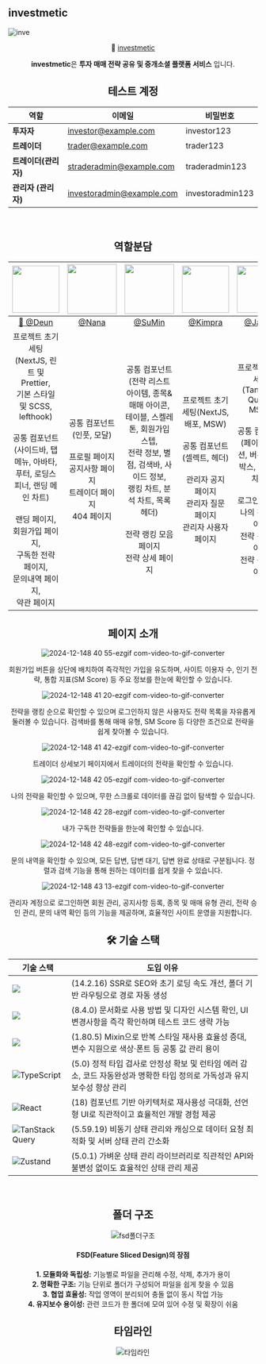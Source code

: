 ## investmetic

![inve](https://github.com/user-attachments/assets/04760f5b-1c52-48ee-9bd4-763b947e1899)

<div align="center">

🔗 [investmetic](https://www.investmetic.co.kr/)

**investmetic**은 **투자 매매 전략 공유 및
중개소셜 플랫폼 서비스** 입니다.

## 테스트 계정

| **역할**             | **이메일**                | **비밀번호**     |
| -------------------- | ------------------------- | ---------------- |
| **투자자**           | investor@example.com      | investor123      |
| **트레이더**         | trader@example.com        | trader123        |
| **트레이더(관리자)** | straderadmin@example.com  | traderadmin123   |
| **관리자 (관리자)**  | investoradmin@example.com | investoradmin123 |

<br/>

## 역할분담

<div align="center">

|                                                                       [<img src="https://github.com/user-attachments/assets/22fabdef-8b38-4cdb-b0d3-02a4234d6ff5" width="95" height="95"/>](https://github.com/devdeun)                                                                       | [<img src="https://github.com/user-attachments/assets/3483e2b6-2eac-419b-a7ed-e7e2306c0863" width="100" height="100"/>](https://github.com/nanafromjeju) |                                     [<img src="https://github.com/user-attachments/assets/3250fe8b-e818-4473-9a9e-9af70adaa017" width="100" height="100"/>](https://github.com/ssumanlife)                                     |    [<img src="https://github.com/user-attachments/assets/ce565244-e952-48d3-8429-f25b5781ece2" width="95" height="95"/>](https://github.com/kimpra2989)    |                           [<img src="https://github.com/user-attachments/assets/f57c7dc6-f8d4-43bc-be28-63d6d9c131a0" width="95" height="95"/>](https://github.com/HSjjs98)                            |
| :-------------------------------------------------------------------------------------------------------------------------------------------------------------------------------------------------------------------------------------------------------------------------------------------: | :------------------------------------------------------------------------------------------------------------------------------------------------------: | :----------------------------------------------------------------------------------------------------------------------------------------------------------------------------------------------------------------------------: | :--------------------------------------------------------------------------------------------------------------------------------------------------------: | :----------------------------------------------------------------------------------------------------------------------------------------------------------------------------------------------------: |
|                                                                                                                            [👑 @Deun](https://github.com/devdeun)                                                                                                                             |                                                         [@Nana](https://github.com/nanafromjeju)                                                         |                                                                                            [@SuMin](https://github.com/ssumanlife)                                                                                             |                                                          [@Kimpra](https://github.com/kimpra2989)                                                          |                                                                                  [@James](https://github.com/HSjjs98)                                                                                  |
| 프로젝트 초기 세팅 <br>(NextJS, 린트 및 Prettier, <br>기본 스타일 및 SCSS, lefthook) <br><br> 공통 컴포넌트 <br>(사이드바, 탭메뉴, 아바타,<br> 푸터, 로딩스피너, 랜딩 메인 차트) <br><br> 랜딩 페이지,<br> 회원가입 페이지,<br> 구독한 전략 페이지,<br> 문의내역 페이지,<br> 약관 페이지 <br> |                     공통 컴포넌트 <br> (인풋, 모달) <br><br> 프로필 페이지 <br> 공지사항 페이지 <br> 트레이더 페이지 <br>404 페이지                      | 공통 컴포넌트<br>(전략 리스트 아이템, 종목&매매 아이콘,<br> 테이블, 스켈레톤, 회원가입 스텝,<br> 전략 정보, 별점, 검색바, 사이드 정보,<br> 랭킹 차트, 분석 차트, 목록 헤더) <br><br> 전략 랭킹 모음 페이지<br>전략 상세 페이지 | 프로젝트 초기 세팅(NextJS, 배포, MSW) <br><br> 공통 컴포넌트<br> (셀렉트, 헤더)<br><br> 관리자 공지 페이지<br> 관리자 질문 페이지<br> 관리자 사용자 페이지 | 프로젝트 초기 세팅<br>(Tanstack Query, MSW)<br><br> 공통 컴포넌트<br>(페이지네이션, 버튼, 체크 박스, 랜딩 선 차트)<br><br>로그인 페이지<br> 나의 전략 페이지<br> 전략 관리 페이지<br> 전략 등록 페이지 |

</div>

## 페이지 소개

![2024-12-148 40 55-ezgif com-video-to-gif-converter](https://github.com/user-attachments/assets/3fa3ecc3-90da-405a-984e-bd92f5c6d878)

회원가입 버튼을 상단에 배치하여 즉각적인 가입을 유도하며, 사이트 이용자 수, 인기 전략, 통합 지표(SM Score) 등 주요 정보를 한눈에 확인할 수 있습니다.

![2024-12-148 41 20-ezgif com-video-to-gif-converter](https://github.com/user-attachments/assets/2b07bbb5-8bac-42b8-855a-954ede75d697)

전략을 랭킹 순으로 확인할 수 있으며 로그인하지 않은 사용자도 전략 목록을 자유롭게 둘러볼 수 있습니다. 검색바를 통해 매매 유형, SM Score 등 다양한 조건으로 전략을 쉽게 찾아볼 수 있습니다.

![2024-12-148 41 42-ezgif com-video-to-gif-converter](https://github.com/user-attachments/assets/9355e74c-adcf-42a1-94d5-2a429758c7c1)

트레이더 상세보기 페이지에서 트레이더의 전략을 확인할 수 있습니다.

![2024-12-148 42 05-ezgif com-video-to-gif-converter](https://github.com/user-attachments/assets/76f83497-ad3d-419b-8d9f-9789b1edacf5)

나의 전략을 확인할 수 있으며, 무한 스크롤로 데이터를 끊김 없이 탐색할 수 있습니다.

![2024-12-148 42 28-ezgif com-video-to-gif-converter](https://github.com/user-attachments/assets/488d2806-37df-4902-9f03-77a332935911)

내가 구독한 전략들을 한눈에 확인할 수 있습니다.

![2024-12-148 42 48-ezgif com-video-to-gif-converter](https://github.com/user-attachments/assets/625ac057-0bae-4c65-b294-2b117d6364a4)

문의 내역을 확인할 수 있으며, 모든 답변, 답변 대기, 답변 완료 상태로 구분됩니다. 정렬과 검색 기능을 통해 원하는 데이터를 쉽게 찾을 수 있습니다.

![2024-12-148 43 13-ezgif com-video-to-gif-converter](https://github.com/user-attachments/assets/68aad565-dc14-4028-ba78-b08686159ed2)

관리자 계정으로 로그인하면 회원 관리, 공지사항 등록, 종목 및 매매 유형 관리, 전략 승인 관리, 문의 내역 확인 등의 기능을 제공하며, 효율적인 사이트 운영을 지원합니다.

## 🛠 기술 스택

| 기술 스택                                                                                                                  | 도입 이유                                                                                                                |
| -------------------------------------------------------------------------------------------------------------------------- | ------------------------------------------------------------------------------------------------------------------------ |
| <img src="https://img.shields.io/badge/Next.js-000000?style=for-the-badge&logo=Next.js&logoColor=white">                   | (14.2.16) SSR로 SEO와 초기 로딩 속도 개선, 폴더 기반 라우팅으로 경로 자동 생성                                           |
| <img src="https://img.shields.io/badge/Storybook-FF4785?style=for-the-badge&logo=Storybook&logoColor=white">               | (8.4.0) 문서화로 사용 방법 및 디자인 시스템 확인, UI 변경사항을 즉각 확인하며 테스트 코드 생략 가능                      |
| <img src="https://img.shields.io/badge/Sass-CC6699?style=for-the-badge&logo=Sass&logoColor=white">                         | (1.80.5) Mixin으로 반복 스타일 재사용 효율성 증대, 변수 지원으로 색상·폰트 등 공통 값 관리 용이                          |
| ![TypeScript](https://img.shields.io/badge/typescript-%23007ACC.svg?style=for-the-badge&logo=typescript&logoColor=white)   | (5.0) 정적 타입 검사로 안정성 확보 및 런타임 에러 감소, 코드 자동완성과 명확한 타입 정의로 가독성과 유지보수성 향상 관리 |
| ![React](https://img.shields.io/badge/react-%2320232a.svg?style=for-the-badge&logo=react&logoColor=%2361DAFB)              | (18) 컴포넌트 기반 아키텍처로 재사용성 극대화, 선언형 UI로 직관적이고 효율적인 개발 경험 제공                            |
| ![TanStack Query](https://img.shields.io/badge/tanstack--query-FF4154?style=for-the-badge&logo=reactquery&logoColor=white) | (5.59.19) 비동기 상태 관리와 캐싱으로 데이터 요청 최적화 및 서버 상태 관리 간소화                                        |
| ![Zustand](https://img.shields.io/badge/zustand-2759C6.svg?style=for-the-badge&logo=zustand&logoColor=white)               | (5.0.1) 가벼운 상태 관리 라이브러리로 직관적인 API와 불변성 없이도 효율적인 상태 관리 제공                               |

<br>

## 폴더 구조

![fsd폴더구조](https://github.com/user-attachments/assets/4afd073c-b1e2-469f-9c49-cab5cffd74a4)

#### FSD(Feature Sliced Design)의 장점

**1. 모듈화와 독립성:** 기능별로 파일을 관리해 수정, 삭제, 추가가 용이<br>
**2. 명확한 구조:** 기능 단위로 폴더가 구성되어 파일을 쉽게 찾을 수 있음<br>
**3. 협업 효율성:** 작업 영역이 분리되어 충돌 없이 동시 작업 가능<br>
**4. 유지보수 용이성:** 관련 코드가 한 폴더에 모여 있어 수정 및 확장이 쉬움

## 타임라인

![타임라인](https://github.com/user-attachments/assets/ff6909a0-f2b5-45f6-8247-05309e1f3ab2)
